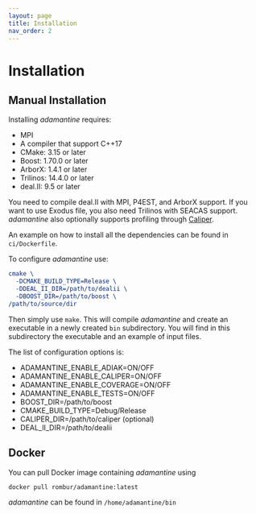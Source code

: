 ```yaml
---
layout: page
title: Installation
nav_order: 2
---
```


# Installation

## Manual Installation
Installing *adamantine* requires:
* MPI
* A compiler that support C++17
* CMake: 3.15 or later
* Boost: 1.70.0 or later
* ArborX: 1.4.1 or later
* Trilinos: 14.4.0 or later
* deal.II: 9.5 or later

You need to compile deal.II with MPI, P4EST, and ArborX support. If you want to use Exodus file, you also need Trilinos with SEACAS support.
*adamantine* also optionally supports profiling through [Caliper](https://github.com/llnl/Caliper).

An example on how to install all the dependencies can be found in
`ci/Dockerfile`.

To configure *adamantine* use:
```CMake
cmake \
  -DCMAKE_BUILD_TYPE=Release \
  -DDEAL_II_DIR=/path/to/dealii \
  -DBOOST_DIR=/path/to/boost \
/path/to/source/dir
```
Then simply use `make`. This will compile *adamantine* and create an executable
in a newly created `bin` subdirectory. You will find in this subdirectory the
executable and an example of input files.

The list of configuration options is:
* ADAMANTINE\_ENABLE\_ADIAK=ON/OFF
* ADAMANTINE\_ENABLE\_CALIPER=ON/OFF
* ADAMANTINE\_ENABLE\_COVERAGE=ON/OFF
* ADAMANTINE\_ENABLE\_TESTS=ON/OFF
* BOOST\_DIR=/path/to/boost
* CMAKE\_BUILD\_TYPE=Debug/Release
* CALIPER\_DIR=/path/to/caliper (optional)
* DEAL\_II\_DIR=/path/to/dealii

## Docker
You can pull Docker image containing *adamantine* using
```
docker pull rombur/adamantine:latest
```
*adamantine* can be found in `/home/adamantine/bin`
